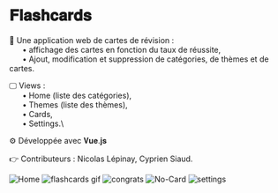 # 𝐅𝐥𝐚𝐬𝐡𝐜𝐚𝐫𝐝𝐬 

📱 Une application web de cartes de révision :\
&nbsp;&nbsp;&nbsp;&nbsp;&nbsp;&nbsp;• affichage des cartes en fonction du taux de réussite,\
&nbsp;&nbsp;&nbsp;&nbsp;&nbsp;&nbsp;• Ajout, modification et suppression de catégories, de thèmes et de cartes.

🖵 Views :\
&nbsp;&nbsp;&nbsp;&nbsp;&nbsp;&nbsp;• Home (liste des catégories),\
&nbsp;&nbsp;&nbsp;&nbsp;&nbsp;&nbsp;• Themes (liste des thèmes),\
&nbsp;&nbsp;&nbsp;&nbsp;&nbsp;&nbsp;• Cards,\
&nbsp;&nbsp;&nbsp;&nbsp;&nbsp;&nbsp;• Settings.\

⚙️ Développée avec 𝐕𝐮𝐞.𝐣𝐬

👉 Contributeurs : Nicolas Lépinay, Cyprien Siaud.


![Home](https://user-images.githubusercontent.com/87578863/235714345-a262b68f-27f6-4b6a-8acb-046642ef9468.PNG)
![flashcards gif](https://user-images.githubusercontent.com/87578863/235714359-1609366b-fd30-4b0c-94bc-912432bfe131.gif)
![congrats](https://user-images.githubusercontent.com/87578863/235714343-26050eb8-6b6a-4a33-a1fa-c31e2e3beebc.png)
![No-Card](https://user-images.githubusercontent.com/87578863/235714350-8eceb0f7-e671-47a8-b728-0b51a62fe059.png)
![settings](https://user-images.githubusercontent.com/87578863/235714354-3b76f3f7-60a6-4b17-8a09-01af12c35816.png)
